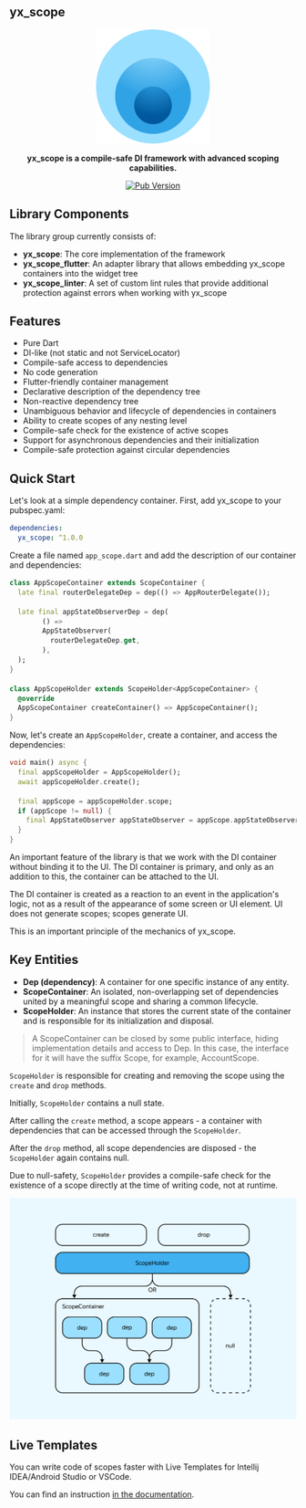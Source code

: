 ## yx_scope

<div align="center">
<img src="https://github.com/yandex/city-services-pub/blob/main/yx_scope/assets/logos/yx_scope.webp?raw=true" width="200" alt="The yx_scope package logo"/>

**yx_scope is a compile-safe DI framework with advanced scoping capabilities.**

[![Pub Version](https://img.shields.io/pub/v/yx_scope)](https://pub.dev/packages/yx_scope)
</div>

## Library Components

The library group currently consists of:

- **yx_scope**: The core implementation of the framework
- **yx_scope_flutter**: An adapter library that allows embedding yx_scope containers into the widget
  tree
- **yx_scope_linter**: A set of custom lint rules that provide additional protection against errors
  when working with yx_scope

## Features

- Pure Dart
- DI-like (not static and not ServiceLocator)
- Compile-safe access to dependencies
- No code generation
- Flutter-friendly container management
- Declarative description of the dependency tree
- Non-reactive dependency tree
- Unambiguous behavior and lifecycle of dependencies in containers
- Ability to create scopes of any nesting level
- Compile-safe check for the existence of active scopes
- Support for asynchronous dependencies and their initialization
- Compile-safe protection against circular dependencies

## Quick Start

Let's look at a simple dependency container. First, add yx_scope to your pubspec.yaml:

```yaml
dependencies:
  yx_scope: ^1.0.0
```

Create a file named `app_scope.dart` and add the description of our container and dependencies:

```dart
class AppScopeContainer extends ScopeContainer {
  late final routerDelegateDep = dep(() => AppRouterDelegate());

  late final appStateObserverDep = dep(
        () =>
        AppStateObserver(
          routerDelegateDep.get,
        ),
  );
}

class AppScopeHolder extends ScopeHolder<AppScopeContainer> {
  @override
  AppScopeContainer createContainer() => AppScopeContainer();
}
```

Now, let's create an `AppScopeHolder`, create a container, and access the dependencies:

```dart
void main() async {
  final appScopeHolder = AppScopeHolder();
  await appScopeHolder.create();

  final appScope = appScopeHolder.scope;
  if (appScope != null) {
    final AppStateObserver appStateObserver = appScope.appStateObserverDep.get;
  }
}
```

An important feature of the library is that we work with the DI container without binding it to the
UI. The DI container is primary, and only as an addition to this, the container can be attached to
the UI.

The DI container is created as a reaction to an event in the application's logic, not as a result of
the appearance of some screen or UI element. UI does not generate scopes; scopes generate UI.

This is an important principle of the mechanics of yx_scope.

## Key Entities

- **Dep (dependency)**: A container for one specific instance of any entity.
- **ScopeContainer**: An isolated, non-overlapping set of dependencies united by a meaningful scope
  and sharing a common lifecycle.
- **ScopeHolder**: An instance that stores the current state of the container and is responsible for
  its initialization and disposal.

> A ScopeContainer can be closed by some public interface, hiding implementation details and access
> to Dep. In this case, the interface for it will have the suffix Scope, for example, AccountScope.

`ScopeHolder` is responsible for creating and removing the scope using the `create` and `drop`
methods.

Initially, `ScopeHolder` contains a null state.

After calling the `create` method, a scope appears - a container with dependencies that can be
accessed through the `ScopeHolder`.

After the `drop` method, all scope dependencies are disposed - the `ScopeHolder` again contains
null.

Due to null-safety, `ScopeHolder` provides a compile-safe check for the existence of a scope
directly
at the time of writing code, not at runtime.

![Scope Anatomy](https://github.com/yandex/city-services-pub/blob/main/yx_scope/packages/yx_scope/doc/assets/scope_anatomy.png?raw=true)

## Live Templates

You can write code of scopes faster with Live Templates for Intellij IDEA/Android Studio or VSCode.

You can find an
instruction [in the documentation](https://github.com/yandex/city-services-pub/blob/main/yx_scope/packages/yx_scope/doc/live_templates.md).